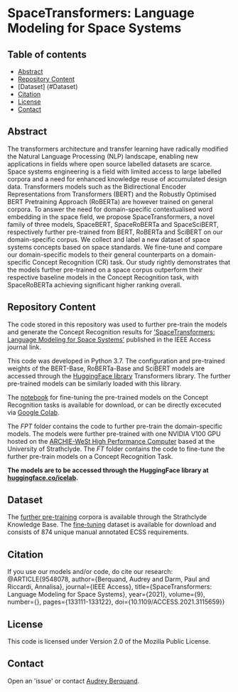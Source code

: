 # SpaceTransformers: Language Modeling for Space Systems

## Table of contents
* [Abstract](#Abstract)
* [Repository Content](#RepositoryContent)
* [Dataset] (#Dataset)
* [Citation](#Citation)
* [License](#License)
* [Contact](#Contact)

## Abstract
The transformers architecture and transfer learning have radically modified the Natural Language Processing (NLP) landscape, enabling new applications in fields where open source labelled datasets are scarce. Space systems engineering is a field with limited access to large labelled corpora and a need for enhanced knowledge reuse of accumulated design data. Transformers models such as the Bidirectional Encoder Representations from Transformers (BERT) and the Robustly Optimised BERT Pretraining Approach (RoBERTa) are however trained on general corpora. To answer the need for domain-specific contextualised word embedding in the space field, we propose SpaceTransformers, a novel family of three models, SpaceBERT, SpaceRoBERTa and SpaceSciBERT, respectively further pre-trained from BERT, RoBERTa and SciBERT on our domain-specific corpus. We collect and label a new dataset of space systems concepts based on space standards. We fine-tune and compare our domain-specific models to their general counterparts on a domain-specific Concept Recognition (CR) task. Our study rightly demonstrates that the models further pre-trained on a space corpus outperform their respective baseline models in the Concept Recognition task, with SpaceRoBERTa achieving significant higher ranking overall.

## Repository Content
The code stored in this repository was used to further pre-train the models and generate the Concept Recognition results for ['SpaceTransformers: Language Modeling for Space Systems'](https://ieeexplore.ieee.org/document/9548078) published in the IEEE Access journal link.
 
This code was developed in Python 3.7. The configuration and pre-trained weights of the BERT-Base, RoBERTa-Base and SciBERT models are
accessed through the [HuggingFace library](https://huggingface.co/) Transformers library. The further pre-trained models can be similarly loaded with this library.

The [notebook](https://github.com/strath-ace/smart-nlp/blob/master/SpaceTransformers/CR/Fine_tune_SpaceTransformer.ipynb) for fine-tuning the pre-trained models on the Concept Recognition tasks is available for download, or can be directly excecuted via [Google Colab](https://colab.research.google.com/drive/1EGh9bdxq6RqIzbvKuptAWvmIBG2EQJzJ?usp=sharing).

The *FPT* folder contains the code to further pre-train the domain-specific models. The models were further pre-trained with one NVIDIA V100 GPU hosted on the [ARCHIE-WeSt High Performance Computer](https://www.archie-west.ac.uk) based at the
University of Strathclyde. The *FT* folder contains the code to fine-tune the further pre-train models on a Concept Recognition Task.

**The models are to be accessed through the HuggingFace library at [huggingface.co/icelab](https://huggingface.co/icelab).**

## Dataset
The [further pre-training](https://doi.org/10.15129/8e1c3353-ccbe-4835-b4f9-bffd6b5e058b) corpora is available through the Strathclyde Knowledge Base. The [fine-tuning](https://github.com/strath-ace/smart-nlp/blob/master/SpaceTransformers/CR/CR_ECSS_dataset.json) dataset is available for download and consists of 874 unique manual annotated ECSS requirements.

## Citation
If you use our models and/or code, do cite our research:
@ARTICLE{9548078,
  author={Berquand, Audrey and Darm, Paul and Riccardi, Annalisa},
  journal={IEEE Access}, 
  title={SpaceTransformers: Language Modeling for Space Systems}, 
  year={2021},
  volume={9},
  number={},
  pages={133111-133122},
  doi={10.1109/ACCESS.2021.3115659}}

## License
This code is licensed under Version 2.0 of the Mozilla Public License.

## Contact
Open an 'issue' or contact [Audrey Berquand](mailto:audrey.berquand@protonmail.com).


